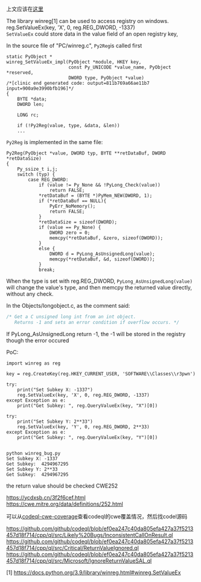 上文应该在[这里](https://github.com/D4rkD0g/boringforever/blob/main/bytenote/zsxq.txt#L15)


The library winreg[1] can be used to access registry on windows.  
reg.SetValueEx(key, 'X', 0, reg.REG_DWORD, -1337)  
`SetValueEx` could store data in the value field of an open registry key, 

In the source file of "PC/winreg.c", `Py2Reg`is called first

```
static PyObject *
winreg_SetValueEx_impl(PyObject *module, HKEY key,
                       const Py_UNICODE *value_name, PyObject *reserved,
                       DWORD type, PyObject *value)
/*[clinic end generated code: output=811b769a66ae11b7 input=900a9e3990bfb196]*/
{
    BYTE *data;
    DWORD len;

    LONG rc;

    if (!Py2Reg(value, type, &data, &len))
    ...
```

`Py2Reg` is implemented in the same file:

```
Py2Reg(PyObject *value, DWORD typ, BYTE **retDataBuf, DWORD *retDataSize)
{
    Py_ssize_t i,j;
    switch (typ) {
        case REG_DWORD:
            if (value != Py_None && !PyLong_Check(value))
                return FALSE;
            *retDataBuf = (BYTE *)PyMem_NEW(DWORD, 1);
            if (*retDataBuf == NULL){
                PyErr_NoMemory();
                return FALSE;
            }
            *retDataSize = sizeof(DWORD);
            if (value == Py_None) {
                DWORD zero = 0;
                memcpy(*retDataBuf, &zero, sizeof(DWORD));
            }
            else {
                DWORD d = PyLong_AsUnsignedLong(value);
                memcpy(*retDataBuf, &d, sizeof(DWORD));
            }
            break;
```

When the type is set with reg.REG_DWORD, `PyLong_AsUnsignedLong(value)` will change  the value's type, and then memcpy the returned value directly, without any check.  

In the Objects/longobject.c, as the comment said:

```C
/* Get a C unsigned long int from an int object.
   Returns -1 and sets an error condition if overflow occurs. */
```

If PyLong_AsUnsignedLong return -1, the -1 will be stored in the registry though the error occured


PoC:

```
import winreg as reg

key = reg.CreateKey(reg.HKEY_CURRENT_USER, 'SOFTWARE\\Classes\\r3pwn')

try:
	print("Set Subkey X: -1337")
	reg.SetValueEx(key, 'X', 0, reg.REG_DWORD, -1337)
except Exception as e:
	print("Get Subkey: ", reg.QueryValueEx(key, "X")[0])

try:
	print("Set Subkey Y: 2**33")
	reg.SetValueEx(key, 'Y', 0, reg.REG_DWORD, 2**33)
except Exception as e:
	print("Get Subkey: ", reg.QueryValueEx(key, "Y")[0])


python winreg_bug.py
Set Subkey X: -1337
Get Subkey:  4294967295
Set Subkey Y: 2**33
Get Subkey:  4294967295
```

the return value should be checked CWE252

https://ycdxsb.cn/3f2f6cef.html  
https://cwe.mitre.org/data/definitions/252.html  

可以从[codeql-cwe-coverage](https://codeql.github.com/codeql-query-help/codeql-cwe-coverage/)查看codeql的cwe覆盖情况，然后找codel源码  

https://github.com/github/codeql/blob/ef0ea247c40da805efa427a37f5213457d18f714/cpp/ql/src/Likely%20Bugs/InconsistentCallOnResult.ql  
https://github.com/github/codeql/blob/ef0ea247c40da805efa427a37f5213457d18f714/cpp/ql/src/Critical/ReturnValueIgnored.ql  
https://github.com/github/codeql/blob/ef0ea247c40da805efa427a37f5213457d18f714/cpp/ql/src/Microsoft/IgnoreReturnValueSAL.ql  


[1] https://docs.python.org/3.9/library/winreg.html#winreg.SetValueEx

